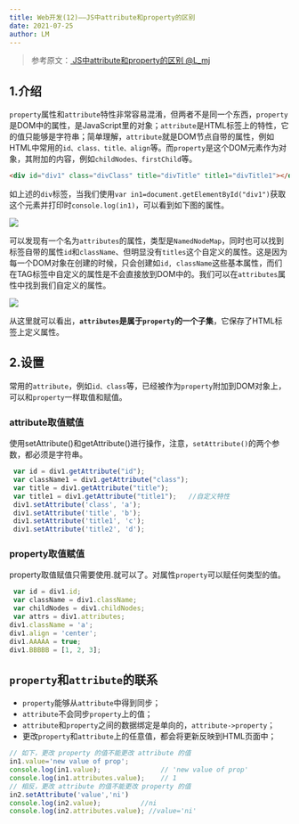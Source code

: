 ```yaml
---
title: Web开发(12)——JS中attribute和property的区别
date: 2021-07-25
author: LM
---
```


> 参考原文：[ JS中attribute和property的区别  @L_mj ](https://www.cnblogs.com/lmjZone/p/8760232.html)

## 1.介绍

`property`属性和`attribute`特性非常容易混淆，但两者不是同一个东西，`property`是DOM中的属性，是JavaScript里的对象；`attribute`是HTML标签上的特性，它的值只能够是字符串；简单理解，`attribute`就是DOM节点自带的属性，例如HTML中常用的`id、class、title、align`等。而`property`是这个DOM元素作为对象，其附加的内容，例如`childNodes、firstChild`等。

```html
<div id="div1" class="divClass" title="divTitle" title1="divTitle1"></div>
```

如上述的`div`标签，当我们使用`var in1=document.getElementById("div1")`获取这个元素并打印时`console.log(in1)`，可以看到如下图的属性。

![](https://gitee.com/LM-J/drawingbed/raw/master/img/20210724112511.png)

可以发现有一个名为`attributes`的属性，类型是`NamedNodeMap`，同时也可以找到标签自带的属性`id`和`className`、但明显没有`titles`这个自定义的属性。这是因为每一个DOM对象在创建的时候，只会创建如`id, className`这些基本属性，而们在TAG标签中自定义的属性是不会直接放到DOM中的。我们可以在`attributes`属性中找到我们自定义的属性。

![](https://gitee.com/LM-J/drawingbed/raw/master/img/20210724113029.png)

从这里就可以看出，**`attributes`是属于`property`的一个子集**，它保存了HTML标签上定义属性。

## 2.设置

常用的`attribute`，例如`id、class`等，已经被作为`property`附加到DOM对象上，可以和`property`一样取值和赋值。

### attribute取值赋值

使用setAttribute()和getAttribute()进行操作，注意，`setAttribute()`的两个参数，都必须是字符串。

```javascript
 var id = div1.getAttribute("id");              
 var className1 = div1.getAttribute("class");
 var title = div1.getAttribute("title");
 var title1 = div1.getAttribute("title1");   //自定义特性
 div1.setAttribute('class', 'a');
 div1.setAttribute('title', 'b');
 div1.setAttribute('title1', 'c');
 div1.setAttribute('title2', 'd');
```

### property取值赋值

property取值赋值只需要使用.就可以了。对属性`property`可以赋任何类型的值。

```javascript
 var id = div1.id;
 var className = div1.className;
 var childNodes = div1.childNodes;
 var attrs = div1.attributes;
div1.className = 'a';
div1.align = 'center';
div1.AAAAA = true;
div1.BBBBB = [1, 2, 3];
```

## `property`和`attribute`的联系

- `property`能够从`attribute`中得到同步；
- `attribute`不会同步`property`上的值；
- `attribute`和`property`之间的数据绑定是单向的，`attribute->property`；
- 更改`property`和`attribute`上的任意值，都会将更新反映到HTML页面中；

```javascript
// 如下，更改 property 的值不能更改 attribute 的值
in1.value='new value of prop';
console.log(in1.value);               // 'new value of prop'
console.log(in1.attributes.value);    // 1
// 相反，更改 attribute 的值不能更改 property 的值
in2.setAttribute('value','ni')
console.log(in2.value);          //ni
console.log(in2.attributes.value); //value='ni'
```

